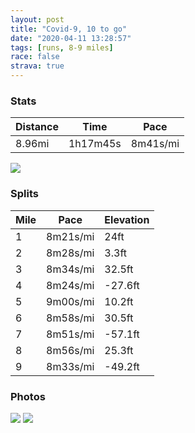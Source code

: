 ```yaml
---
layout: post
title: "Covid-9, 10 to go"
date: "2020-04-11 13:28:57"
tags: [runs, 8-9 miles]
race: false
strava: true
---
```


### Stats

| Distance | Time | Pace |
|----------|------|------|
|8.96mi|1h17m45s|8m41s/mi|

<img src='https://maps.googleapis.com/maps/api/staticmap?maptype=roadmap&path=enc:ahwwFlssbMmByAsCgB_BwAwCuBk@s@Ks@FcA^sAhAcCNg@N_AC}@Wg@yBqCeBiCiAaAcHuEcDuC{B}AoEkCuCqBwEmBcH_E}BmBqDkB[SOUIQBa@x@eCT_@Ng@x@uFJmDKc@Cm@Me@zEyJj@}A\kBEkAQgAo@qAw@y@aFoD}@aAk@}@g@gAMy@A_@H{@ZiBF}@GcAWgA]s@a@g@eCcBe@e@m@_AcAsBcAoAkBmAkA[s@@uCr@]?{@Sg@[g@i@aCqDy@y@k@Q}BKgBa@eBUeAa@_Ag@aAs@cCqCy@o@qAu@}B}@_BcAe@e@o@gAe@_ASs@Iw@BmCG{BScAq@eAg@m@gA}@qCsDmBoByAu@}@s@iAg@iDqCqDcCmAQaBHsBAuA\eBr@o@J_BW_Be@}@i@e@a@aAgBm@k@Wi@mAmBu@u@[Ie@?oBXgFi@u@c@USsAwBe@cAQOSGw@FMp@@\Lx@Vt@b@|@Nz@@ZEXQ\OLw@Ta@EgAk@cCmCc@YqAi@i@MeAEIB{@z@}A|CWx@WbB?h@Dz@AXKh@Ul@OdABXRr@d@l@\Nr@D`AG^e@f@mBjByA~BiAx@Sx@@f@Nv@bA`ApBNb@X`Bp@~Ah@b@nA\`@\PX`@dAVxAn@dCbAzAt@n@fCrAtBp@tAhA~@tA|@|Bh@l@v@Z|@NvBEb@J\V`@r@f@tB^dAx@lCnArBTVl@b@lAd@fAV~ANpAG~@e@~Ae@`AMVDnA`A~AjBvCjFRRlA^jCK`ADf@PhBfA^d@fCtEx@dA`BvAv@`Ah@x@|@pBz@vAx@x@d@X`B\n@Bf@KfA@d@QfAKr@Ft@Tb@VXb@J^AtBZ|Az@lAh@`@hAR~Bz@hB\dCtAn@h@vA|Ap@`B\^Vd@h@p@Zr@`@j@f@b@Zh@|@Vp@f@FPFh@W\?v@\t@C|@B\^r@i@MB@K^BnAd@hC@zAQr@MbAQZIHYHu@JdBxAP~@XCb@H\Pd@d@xAj@`HjFzAp@bAv@pAl@\^r@d@t@bA^ZhBlAvAl@rBxAdB|Ap@VrC`BJNHl@~@Zp@Jv@v@x@Xj@d@j@J~@`B&key=AIzaSyC1MId7bFpkLXNAaYhBSTb8jLyiSqzbDtM&size=800x800&markers=color:yellow|label:S|40.75665,-73.99751&markers=color:green|label:F|40.75933000000005,-73.99220999999996'>

### Splits

| Mile | Pace | Elevation |
|------|------|-----------|
|1|8m21s/mi|24ft|
|2|8m28s/mi|3.3ft|
|3|8m34s/mi|32.5ft|
|4|8m24s/mi|-27.6ft|
|5|9m00s/mi|10.2ft|
|6|8m58s/mi|30.5ft|
|7|8m51s/mi|-57.1ft|
|8|8m56s/mi|25.3ft|
|9|8m33s/mi|-49.2ft|

### Photos
<img src='https://dgtzuqphqg23d.cloudfront.net/HbS3EAi19qgSPlm4KNpoGuMnznuLEshfvfqP-2P4c6k-446x768.jpg'>

<img src='https://dgtzuqphqg23d.cloudfront.net/Swe0A5SoOu2i6YfVFRpT1fdw6XKPkhlAXchnes9dun8-576x768.jpg'>
